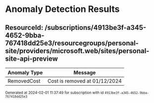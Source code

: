# Anomaly Detection Results

## ResourceId: /subscriptions/4913be3f-a345-4652-9bba-767418dd25e3/resourcegroups/personal-site/providers/microsoft.web/sites/personal-site-api-preview

| Anomaly Type | Message |
|---|---|
|RemovedCost| Cost is removed at 01/12/2024|


<sup>Generated at 2024-02-01 11:37:49 for subscription with id `4913be3f-a345-4652-9bba-767418dd25e3`</sup>
